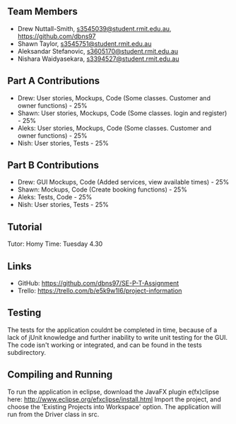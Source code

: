 ## Team Members
* Drew Nuttall-Smith, s3545039@student.rmit.edu.au, https://github.com/dbns97
* Shawn Taylor, s3545751@student.rmit.edu.au
* Aleksandar Stefanovic, s3605170@student.rmit.edu.au
* Nishara Waidyasekara, s3394527@student.rmit.edu.au

## Part A Contributions
* Drew: User stories, Mockups, Code (Some classes. Customer and owner functions) - 25%
* Shawn: User stories, Mockups, Code (Some classes. login and register) - 25%
* Aleks: User stories, Mockups, Code (Some classes. Customer and owner functions) - 25%
* Nish: User stories, Tests - 25%

## Part B Contributions
* Drew: GUI Mockups, Code (Added services, view available times) - 25%
* Shawn: Mockups, Code (Create booking functions) - 25%
* Aleks: Tests, Code - 25%
* Nish: User stories, Tests - 25%

## Tutorial
Tutor: Homy
Time:  Tuesday 4.30

## Links
* GitHub: https://github.com/dbns97/SE-P-T-Assignment
* Trello: https://trello.com/b/e5k9w1I6/project-information

## Testing
The tests for the application couldnt be completed in time, because of a lack of jUnit knowledge and further inability to write unit testing for the GUI. The code isn't working or integrated, and can be found in the tests subdirectory.

## Compiling and Running
To run the application in eclipse, download the JavaFX plugin e(fx)clipse here: http://www.eclipse.org/efxclipse/install.html
Import the project, and choose the 'Existing Projects into Workspace' option. The application will run from the Driver class in src.
